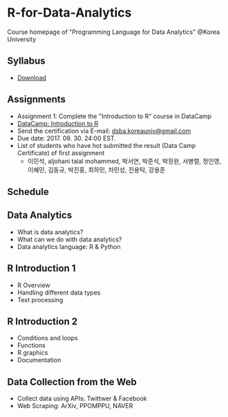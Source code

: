 # R-for-Data-Analytics
Course homepage of "Programming Language for Data Analytics" @Korea University

## Syllabus
* [Download](https://www.dropbox.com/s/d7h3n29c5ntbdp8/2017_2_Program%20Language%20for%20Data%20Analytics.pdf?dl=0)

## Assignments
* Assignment 1: Complete the "Introduction to R" course in DataCamp
* [DataCamp: Introduction to R](https://www.datacamp.com/courses/free-introduction-to-r)
* Send the certification via E-mail: dsba.koreauniv@gmail.com
* Due date: 2017. 09. 30. 24:00 EST.
* List of students who have hot submitted the result (Data Camp Certificate) of first assignment
  * 이민석, aljohani talal mohammed, 박서연, 박준석, 박장완, 서병렬, 정인영, 이혜민, 김동규, 박진홍, 최하민, 차민성, 진용탁, 강용준

## Schedule

## Data Analytics
* What is data analytics?
* What can we do with data analytics?
* Data analytics language: R & Python
  
## R Introduction 1
* R Overview
* Handling different data types
* Text processing
  
## R Introduction 2
* Conditions and loops
* Functions
* R graphics
* Documentation

## Data Collection from the Web
* Collect data using APIs: Twittwer & Facebook
* Web Scraping: ArXiv, PPOMPPU, NAVER
